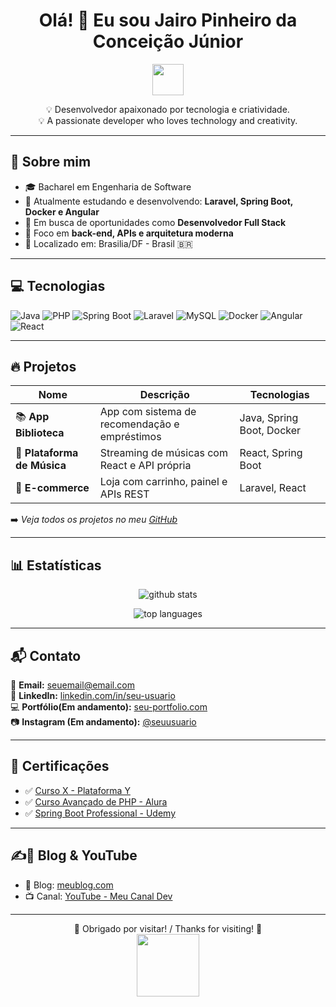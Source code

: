 <h1 align="center">Olá! 👋 Eu sou Jairo Pinheiro da Conceição Júnior</h1>

<p align="center">
  <img src="https://media.giphy.com/media/hvRJCLFzcasrR4ia7z/giphy.gif" width="50" />
</p>

<p align="center">
  💡 Desenvolvedor apaixonado por tecnologia e criatividade. <br>
  💡 A passionate developer who loves technology and creativity.
</p>

---

## 👤 Sobre mim

- 🎓 Bacharel em Engenharia de Software
- 🌱 Atualmente estudando e desenvolvendo: **Laravel, Spring Boot, Docker e Angular**
- 💼 Em busca de oportunidades como **Desenvolvedor Full Stack**
- 🎯 Foco em **back-end, APIs e arquitetura moderna**
- 📍 Localizado em: Brasilia/DF - Brasil 🇧🇷

---

## 💻 Tecnologias

![Java](https://img.shields.io/badge/Java-ED8B00?style=for-the-badge&logo=java&logoColor=white)
![PHP](https://img.shields.io/badge/PHP-777BB4?style=for-the-badge&logo=php&logoColor=white)
![Spring Boot](https://img.shields.io/badge/SpringBoot-6DB33F?style=for-the-badge&logo=spring-boot&logoColor=white)
![Laravel](https://img.shields.io/badge/Laravel-F55247?style=for-the-badge&logo=laravel&logoColor=white)
![MySQL](https://img.shields.io/badge/MySQL-00758F?style=for-the-badge&logo=mysql&logoColor=white)
![Docker](https://img.shields.io/badge/Docker-2496ED?style=for-the-badge&logo=docker&logoColor=white)
![Angular](https://img.shields.io/badge/Angular-DD0031?style=for-the-badge&logo=angular&logoColor=white)
![React](https://img.shields.io/badge/React-20232A?style=for-the-badge&logo=react&logoColor=61DAFB)

---

## 🔥 Projetos

| Nome | Descrição | Tecnologias |
|------|-----------|-------------|
| 📚 **App Biblioteca** | App com sistema de recomendação e empréstimos | Java, Spring Boot, Docker |
| 🎵 **Plataforma de Música** | Streaming de músicas com React e API própria | React, Spring Boot |
| 🛒 **E-commerce** | Loja com carrinho, painel e APIs REST | Laravel, React |

➡️ *Veja todos os projetos no meu [GitHub](https://github.com/jairo-junior-dev)*

---

## 📊 Estatísticas

<p align="center">
  <img src="https://github-readme-stats.vercel.app/api?username=jairo-junior-dev&show_icons=true&theme=radical&locale=pt-br" alt="github stats" />
</p>

<p align="center">
  <img src="https://github-readme-stats.vercel.app/api/top-langs/?username=jairo-junior-dev&layout=compact&theme=radical" alt="top languages" />
</p>

---

## 📬 Contato

📧 **Email:** seuemail@email.com  
💼 **LinkedIn:** [linkedin.com/in/seu-usuario](https://linkedin.com/in/jairo-junior-ab270234a)  
💻 **Portfólio(Em andamento):** [seu-portfolio.com](https://seu-portfolio.com)  
📷 **Instagram (Em andamento):** [@seuusuario](https://instagram.com/seuusuario)

---

## 📜 Certificações

- ✅ [Curso X - Plataforma Y](#)
- ✅ [Curso Avançado de PHP - Alura](#)
- ✅ [Spring Boot Professional - Udemy](#)

---

## ✍️🎥 Blog & YouTube

- 📘 Blog: [meublog.com](https://meublog.com)
- 📺 Canal: [YouTube - Meu Canal Dev](https://youtube.com/@jaerty1)

---

<p align="center">
  🌟 Obrigado por visitar! / Thanks for visiting! 🌟<br>
  <img src="https://media.giphy.com/media/3o7aD2saalBwwftBIY/giphy.gif" width="100" />
</p>
